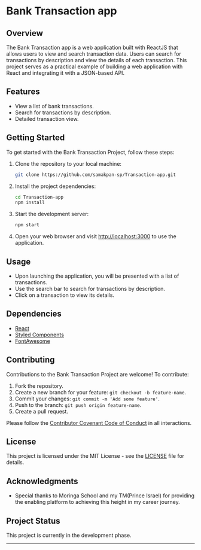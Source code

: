 
# Bank Transaction app

## Overview

The Bank Transaction app is a web application built with ReactJS that allows users to view and search transaction data. Users can search for transactions by description and view the details of each transaction. This project serves as a practical example of building a web application with React and integrating it with a JSON-based API.


## Features

- View a list of bank transactions.
- Search for transactions by description.
- Detailed transaction view.

## Getting Started

To get started with the Bank Transaction Project, follow these steps:

1. Clone the repository to your local machine:

   ```bash
   git clone https://github.com/samakpan-sp/Transaction-app.git
   ```

2. Install the project dependencies:

   ```bash
   cd Transaction-app
   npm install
   ```

3. Start the development server:

   ```bash
   npm start
   ```

4. Open your web browser and visit [http://localhost:3000](http://localhost:3000) to use the application.

## Usage

- Upon launching the application, you will be presented with a list of transactions.
- Use the search bar to search for transactions by description.
- Click on a transaction to view its details.

## Dependencies

- [React](https://reactjs.org/)
- [Styled Components](https://styled-components.com/)
- [FontAwesome](https://fontawesome.com/)

## Contributing

Contributions to the Bank Transaction Project are welcome! To contribute:

1. Fork the repository.
2. Create a new branch for your feature: `git checkout -b feature-name`.
3. Commit your changes: `git commit -m 'Add some feature'`.
4. Push to the branch: `git push origin feature-name`.
5. Create a pull request.

Please follow the [Contributor Covenant Code of Conduct](CODE_OF_CONDUCT.md) in all interactions.

## License

This project is licensed under the MIT License - see the [LICENSE](LICENSE) file for details.

## Acknowledgments

- Special thanks to Moringa School and my TM(Prince Israel) for providing the enabling platform to achieving this height in my career journey.

## Project Status

This project is currently in the development phase.

---

